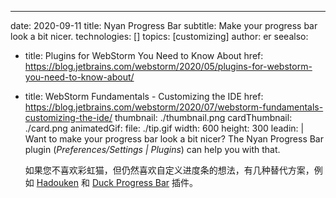 ---
date: 2020-09-11 title: Nyan Progress Bar subtitle: Make your progress bar look a bit nicer. technologies: [] topics: [customizing] author: er seealso:
- title: Plugins for WebStorm You Need to Know About href: https://blog.jetbrains.com/webstorm/2020/05/plugins-for-webstorm-you-need-to-know-about/
- title: WebStorm Fundamentals - Customizing the IDE href: https://blog.jetbrains.com/webstorm/2020/07/webstorm-fundamentals-customizing-the-ide/ thumbnail: ./thumbnail.png cardThumbnail: ./card.png animatedGif: file: ./tip.gif width: 600 height: 300 leadin: | Want to make your progress bar look a bit nicer? The Nyan Progress Bar plugin (*Preferences/Settings | Plugins*) can help you with that.

  如果您不喜欢彩虹猫，但仍然喜欢自定义进度条的想法，有几种替代方案，例如 [Hadouken](https://plugins.jetbrains.com/plugin/12453-hadouken-progress-bar) 和 [Duck Progress Bar](https://plugins.jetbrains.com/plugin/11602-duck-progress-bar) 插件。
  